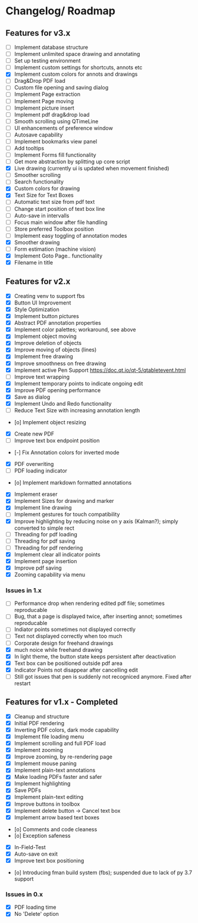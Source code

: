 # Changelog/ Roadmap

## Features for v3.x

- [ ] Implement database structure
- [ ] Implement unlimited space drawing and annotating
- [ ] Set up testing environment
- [ ] Implement custom settings for shortcuts, annots etc
- [x] Implement custom colors for annots and drawings
- [ ] Drag&Drop PDF load
- [ ] Custom file opening and saving dialog
- [ ] Implement Page extraction
- [ ] Implement Page moving
- [ ] Implement picture insert
- [ ] Implement pdf drag&drop load
- [ ] Smooth scrolling using QTimeLine
- [ ] UI enhancements of preference window
- [ ] Autosave capability
- [ ] Implement bookmarks view panel
- [ ] Add tooltips
- [ ] Implement Forms fill functionality
- [ ] Get more abstraction by splitting up core script
- [x] Live drawing (currently ui is updated when movement finished)
- [ ] Smoother scrolling
- [ ] Search functionality
- [x] Custom colors for drawing
- [x] Text Size for Text Boxes
- [ ] Automatic text size from pdf text
- [ ] Change start position of text box line
- [ ] Auto-save in intervalls
- [ ] Focus main window after file handling
- [ ] Store preferred Toolbox position
- [ ] Implement easy toggling of annotation modes
- [x] Smoother drawing
- [ ] Form estimation (machine vision)
- [x] Implement Goto Page.. functionality
- [x] Filename in title

## Features for v2.x

- [x] Creating venv to support fbs
- [x] Button UI Improvement
- [x] Style Optimization
- [x] Implement button pictures
- [x] Abstract PDF annotation properties
- [x] Implement color palettes; workaround, see above
- [x] Implement object moving
- [x] Improve deletion of objects
- [x] Improve moving of objects (lines)
- [x] Implement free drawing
- [x] Improve smoothness on free drawing
- [x] Implement active Pen Support https://doc.qt.io/qt-5/qtabletevent.html
- [ ] Improve text wrapping
- [x] Implement temporary points to indicate ongoing edit
- [x] Improve PDF opening performance
- [x] Save as dialog
- [x] Implement Undo and Redo functionality
- [ ] Reduce Text Size with increasing annotation length
- [o] Implement object resizing
- [x] Create new PDF
- [ ] Improve text box endpoint position
- [-] Fix Annotation colors for inverted mode
- [x] PDF overwriting
- [ ] PDF loading indicator
- [o] Implement markdown formatted annotations
- [x] Implement eraser
- [x] Implement Sizes for drawing and marker
- [x] Implement line drawing
- [ ] Implement gestures for touch compatibility
- [x] Improve highlighting by reducing noise on y axis (Kalman?); simply converted to simple rect
- [ ] Threading for pdf loading
- [ ] Threading for pdf saving
- [ ] Threading for pdf rendering
- [x] Implement clear all indicator points
- [x] Implement page insertion
- [x] Improve pdf saving
- [x] Zooming capability via menu

### Issues in 1.x

- [ ] Performance drop when rendering edited pdf file; sometimes reproducable
- [ ] Bug, that a page is displayed twice, after inserting annot; sometimes reproducable
- [ ] Indiator points sometimes not displayed correctly
- [ ] Text not displayed correctly when too much
- [ ] Corporate design for freehand drawings
- [x] much noice while freehand drawing
- [x] In light theme, the button state keeps persistent after deactivation
- [x] Text box can be positioned outside pdf area
- [x] Indicator Points not disappear after cancelling edit
- [ ] Still got issues that pen is suddenly not recogniced anymore. Fixed after restart

## Features for v1.x - Completed

- [x] Cleanup and structure
- [x] Initial PDF rendering
- [x] Inverting PDF colors, dark mode capability
- [x] Implement file loading menu
- [x] Implement scrolling and full PDF load
- [x] Implement zooming
- [x] Improve zooming, by re-rendering page
- [x] Implement mouse paning
- [x] Implement plain-text annotations
- [x] Make loading PDFs faster and safer
- [x] Implement highlighting
- [x] Save PDFs
- [x] Implement plain-text editing
- [x] Improve buttons in toolbox
- [x] Implement delete button -> Cancel text box
- [x] Implement arrow based text boxes
- [o] Comments and code cleaness
- [o] Exception safeness
- [x] In-Field-Test
- [x] Auto-save on exit
- [x] Improve text box positioning
- [o] Introducing fman build system (fbs); suspended due to lack of py 3.7 support

### Issues in 0.x

- [x] PDF loading time
- [x] No 'Delete' option